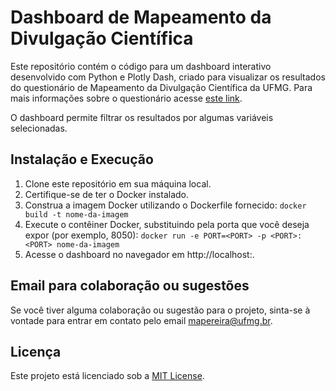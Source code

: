 # Dashboard de Mapeamento da Divulgação Científica

Este repositório contém o código para um dashboard interativo desenvolvido com Python e Plotly Dash, criado para visualizar os resultados do questionário de Mapeamento da Divulgação Científica da UFMG. Para mais informações sobre o questionário acesse [este link](https://www.ufmg.br/proex/noticia/participe-do-mapeamento-da-divulgacao-cientifica-na-ufmg/).

O dashboard permite filtrar os resultados por algumas variáveis selecionadas.

## Instalação e Execução

1. Clone este repositório em sua máquina local.
2. Certifique-se de ter o Docker instalado.
3. Construa a imagem Docker utilizando o Dockerfile fornecido:
   `docker build -t nome-da-imagem`
4. Execute o contêiner Docker, substituindo <PORT> pela porta que você deseja expor (por exemplo, 8050):
   `docker run -e PORT=<PORT> -p <PORT>:<PORT> nome-da-imagem`
5. Acesse o dashboard no navegador em http://localhost:<PORT>.


## Email para colaboração ou sugestões

Se você tiver alguma colaboração ou sugestão para o projeto, sinta-se à vontade para entrar em contato pelo email [mapereira@ufmg.br](mailto:mapereira@ufmg.br).

## Licença

Este projeto está licenciado sob a [MIT License](LICENSE).
